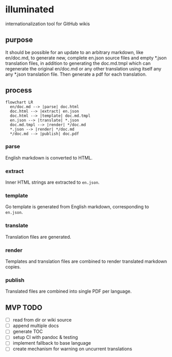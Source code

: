 # illuminated
internationalization tool for GitHub wikis

## purpose

It should be possible for an update to an arbitrary markdown, like en/doc.md, to generate new, complete en.json source files and empty *.json translation files, in addition to generating the doc.md.tmpl which can regenerate the original en/doc.md or any other translation using itself any any *.json translation file. Then generate a pdf for each translation.

## process
```mermaid
flowchart LR
  en/doc.md --> |parse| doc.html 
  doc.html --> |extract| en.json
  doc.html --> |template| doc.md.tmpl 
  en.json --> |translate| *.json
  doc.md.tmpl --> |render| */doc.md
  *.json --> |render| */doc.md
  */doc.md --> |publish| doc.pdf
```

### parse
English markdown is converted to HTML.

### extract
Inner HTML strings are extracted to `en.json`.

### template
Go template is generated from English markdown, corresponding to `en.json`.

### translate
Translation files are generated.

### render
Templates and translation files are combined to render translated markdown copies.

### publish
Translated files are combined into single PDF per language.

## MVP TODO
- [ ] read from dir or wiki source
- [ ] append multiple docs
- [ ] generate TOC
- [ ] setup CI with pandoc & testing
- [ ] implement fallback to base language 
- [ ] create mechanism for warning on uncurrent translations
